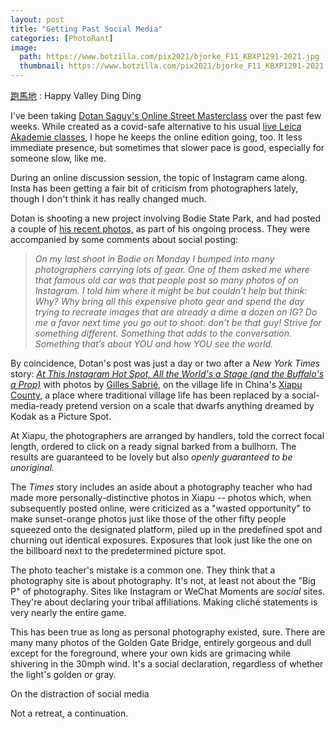 ```yaml
---
layout: post
title: "Getting Past Social Media"
categories: [PhotoRant]
image:
  path: https://www.botzilla.com/pix2021/bjorke_F11_KBXP1291-2021.jpg
  thumbnail: https://www.botzilla.com/pix2021/bjorke_F11_KBXP1291-2021.jpg
---
```


<a href="https://www.instagram.com/p/BPJUpRTAtij/">跑馬地</a> : Happy Valley Ding Ding

I've been taking <a href="https://courses.dotansaguy.com/">Dotan Saguy's Online Street Masterclass</a> over the past few weeks. While created as a covid-safe alternative to his usual <a href="https://leicaakademieusa.com/product/street-photography-in-depth-venice-beach-with-dotan-saguy-september-2021/">live Leica Akademie classes</a>, I hope he keeps the online edition going, too. It less immediate presence, but sometimes that slower pace is good, especially for someone slow, like me.

During an online discussion session, the topic of Instagram came along. Insta has been getting a fair bit of criticism from photographers lately, though I don't think it has really changed much.

Dotan is shooting a new project involving Bodie State Park, and had posted a couple of <a href="https://www.instagram.com/p/CQwO679Le8G/k">his recent photos,</a> as part of his ongoing process. They were accompanied by some comments about social posting:

<!--more-->

<blockquote><i>On my last shoot in Bodie on Monday I bumped into many photographers carrying lots of gear. One of them asked me where that famous old car was that people post so many photos of on Instagram. I told him where it might be but couldn’t help but think: Why? Why bring all this expensive photo gear and spend the day trying to recreate images that are already a dime a dozen on IG? Do me a favor next time you go out to shoot: don’t be that guy! Strive for something different. Something that adds to the conversation. Something that’s about YOU and how YOU see the world.</i></blockquote>

By coincidence, Dotan's post was just a day or two after a <i>New York Times</i> story: <a href="https://www.nytimes.com/2021/06/28/world/asia/china-staged-photo-shoots.html"><i>At This Instagram Hot Spot, All the World's a Stage (and the Buffalo's a Prop)</i></a> with photos by <a href="https://www.gsabrie.com/">Gilles Sabrié,</a> on the village life in China's <a href="https://en.wikipedia.org/wiki/Xiapu_County">Xiapu County,</a> a place where traditional village life has been replaced by a social-media-ready pretend version on a scale that dwarfs anything dreamed by Kodak as a Picture Spot.

At Xiapu, the photographers are arranged by handlers, told the correct focal length, ordered to click on a ready signal barked from a bullhorn. The results are guaranteed to be lovely but also <i>openly guaranteed to be unoriginal.</i>

The <i>Times</i> story includes an aside about a photography teacher who had made more personally-distinctive photos in Xiapu -- photos which, when subsequently posted online, were criticized as a "wasted opportunity" to make sunset-orange photos just like those of the other fifty people squeezed onto the designated platform, piled up in the predefined spot and churning out identical exposures. Exposures that look just like the one on the billboard next to the predetermined picture spot.

The photo teacher's mistake is a common one. They think that a photography site is about photography. It's not, at least not about the "Big P" of photography. Sites like Instagram or WeChat Moments are <i>social</i> sites. They're about declaring your tribal affiliations. Making cliché statements is very nearly the entire game.

This has been true as long as personal photography existed, sure. There are many many photos of the Golden Gate Bridge, entirely gorgeous and dull except for the foreground, where your own kids are grimacing while shivering in the 30mph wind. It's a social declaration, regardless of whether the light's golden or gray.

On the distraction of social media

Not a retreat, a continuation.

